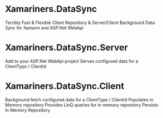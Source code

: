 # Xamariners.DataSync
Terribly Fast & Flexible Client Repository & Server/Client Background Data Sync for Xamarin and ASP.Net WebApi

# Xamariners.DataSync.Server
Add to your ASP.Net WebApi project
Serves configured data for a ClientType / ClientId

# Xamariners.DataSync.Client
Background fetch configured data for a ClientType / ClientId
Populates in Memory repository
Provides LinQ queries for in memory repository
Persists In Memory Repository
